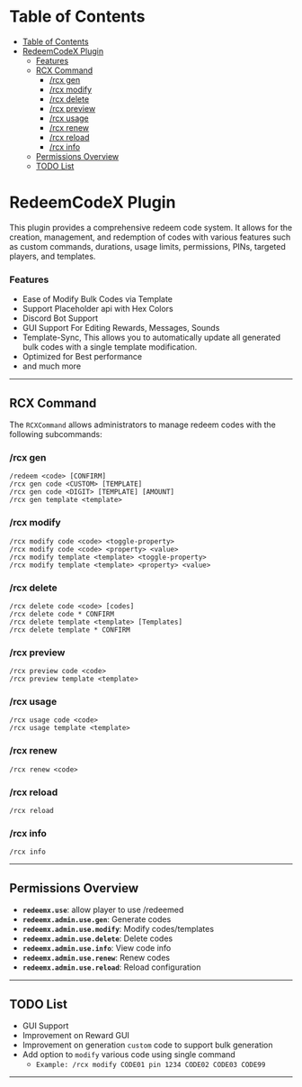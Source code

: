 
# Table of Contents
<!-- TOC -->
* [Table of Contents](#table-of-contents)
* [RedeemCodeX Plugin](#redeemcodex-plugin)
    * [Features](#features)
  * [RCX Command](#rcx-command)
    * [/rcx gen](#rcx-gen)
    * [/rcx modify](#rcx-modify)
    * [/rcx delete](#rcx-delete)
    * [/rcx preview](#rcx-preview)
    * [/rcx usage](#rcx-usage)
    * [/rcx renew](#rcx-renew)
    * [/rcx reload](#rcx-reload)
    * [/rcx info](#rcx-info)
  * [Permissions Overview](#permissions-overview)
  * [TODO List](#todo-list)
<!-- TOC -->

# RedeemCodeX Plugin

This plugin provides a comprehensive redeem code system.  It allows for the creation, management, and redemption of codes with various features such as custom commands, durations, usage limits, permissions, PINs, targeted players, and templates.

### Features
  * Ease of Modify Bulk Codes via Template
  * Support Placeholder api with Hex Colors
  * Discord Bot Support
  * GUI Support For Editing Rewards, Messages, Sounds
  * Template-Sync, This allows you to automatically update all generated bulk codes with a single template modification.
  * Optimized for Best performance
  * and much more

---

## RCX Command

The `RCXCommand` allows administrators to manage redeem codes with the following subcommands:

### /rcx gen
```
/redeem <code> [CONFIRM]
/rcx gen code <CUSTOM> [TEMPLATE]
/rcx gen code <DIGIT> [TEMPLATE] [AMOUNT]
/rcx gen template <template>
```

### /rcx modify
```
/rcx modify code <code> <toggle-property>
/rcx modify code <code> <property> <value>
/rcx modify template <template> <toggle-property>
/rcx modify template <template> <property> <value>
```

### /rcx delete
```
/rcx delete code <code> [codes]
/rcx delete code * CONFIRM
/rcx delete template <template> [Templates]
/rcx delete template * CONFIRM
```

### /rcx preview
```
/rcx preview code <code>
/rcx preview template <template>
```

### /rcx usage
```
/rcx usage code <code>
/rcx usage template <template> 
```

### /rcx renew
```
/rcx renew <code>
```

### /rcx reload
```
/rcx reload
```

### /rcx info
```
/rcx info
```

---

## Permissions Overview
- **`redeemx.use`**: allow player to use /redeemed
- **`redeemx.admin.use.gen`**: Generate codes
- **`redeemx.admin.use.modify`**: Modify codes/templates
- **`redeemx.admin.use.delete`**: Delete codes
- **`redeemx.admin.use.info`**: View code info
- **`redeemx.admin.use.renew`**: Renew codes
- **`redeemx.admin.use.reload`**: Reload configuration

---

## TODO List
* GUI Support
* Improvement on Reward GUI
* Improvement on generation `custom` code to support bulk generation
* Add option to `modify` various code using single command
  * `Example: /rcx modify CODE01 pin 1234 CODE02 CODE03 CODE99`

---
